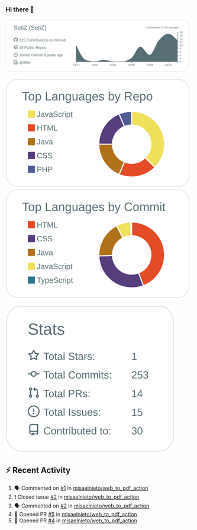 ### Hi there 👋

[![](https://raw.githubusercontent.com/SetiZ/SetiZ/master/profile-summary-card-output/default/0-profile-details.svg)](https://github.com/vn7n24fzkq/github-profile-summary-cards)

[![](https://raw.githubusercontent.com/SetiZ/SetiZ/master/profile-summary-card-output/default/1-repos-per-language.svg)](https://github.com/vn7n24fzkq/github-profile-summary-cards)
[![](https://raw.githubusercontent.com/SetiZ/SetiZ/master/profile-summary-card-output/default/2-most-commit-language.svg)](https://github.com/vn7n24fzkq/github-profile-summary-cards)

[![](https://raw.githubusercontent.com/SetiZ/SetiZ/master/profile-summary-card-output/default/3-stats.svg)](https://github.com/vn7n24fzkq/github-profile-summary-cards)


## :zap: Recent Activity	

<!--START_SECTION:activity-->
1. 🗣 Commented on [#1](https://github.com/misaelnieto/web_to_pdf_action/issues/1) in [misaelnieto/web_to_pdf_action](https://github.com/misaelnieto/web_to_pdf_action)
2. ❗️ Closed issue [#2](https://github.com/misaelnieto/web_to_pdf_action/issues/2) in [misaelnieto/web_to_pdf_action](https://github.com/misaelnieto/web_to_pdf_action)
3. 🗣 Commented on [#2](https://github.com/misaelnieto/web_to_pdf_action/issues/2) in [misaelnieto/web_to_pdf_action](https://github.com/misaelnieto/web_to_pdf_action)
4. 💪 Opened PR [#5](https://github.com/misaelnieto/web_to_pdf_action/pull/5) in [misaelnieto/web_to_pdf_action](https://github.com/misaelnieto/web_to_pdf_action)
5. 💪 Opened PR [#4](https://github.com/misaelnieto/web_to_pdf_action/pull/4) in [misaelnieto/web_to_pdf_action](https://github.com/misaelnieto/web_to_pdf_action)
<!--END_SECTION:activity-->

<!--
**SetiZ/SetiZ** is a ✨ _special_ ✨ repository because its `README.md` (this file) appears on your GitHub profile.

Here are some ideas to get you started:

- 🔭 I’m currently working on ...
- 🌱 I’m currently learning ...
- 👯 I’m looking to collaborate on ...
- 🤔 I’m looking for help with ...
- 💬 Ask me about ...
- 📫 How to reach me: ...
- 😄 Pronouns: ...
- ⚡ Fun fact: ...
-->

